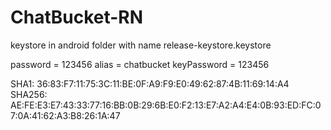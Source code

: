 # ChatBucket-RN

keystore in android folder with name release-keystore.keystore

password = 123456
alias = chatbucket
keyPassword = 123456

SHA1: 36:83:F7:11:75:3C:11:BE:0F:A9:F9:E0:49:62:87:4B:11:69:14:A4
SHA256: AE:FE:E3:E7:43:33:77:16:BB:0B:29:6B:E0:F2:13:E7:A2:A4:E4:0B:93:ED:FC:07:0A:41:62:A3:B8:26:1A:47
